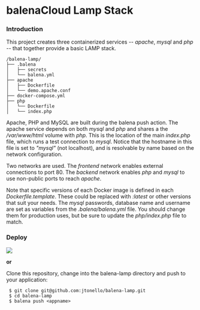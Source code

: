 balenaCloud Lamp Stack
===================================

### Introduction
This project creates three containerized services -- _apache_, _mysql_ and _php_ -- that together provide a basic LAMP stack.

```
/balena-lamp/
├── .balena
│   ├── secrets
│   └── balena.yml
├── apache
│   ├── Dockerfile
│   └── demo.apache.conf
├── docker-compose.yml
├── php
│   └── Dockerfile
│   └── index.php
```

Apache, PHP and MySQL are built during the balena push action. The apache service depends on both _mysql_ and _php_ and shares a the _/var/www/html_ volume with _php_. This is the location of the main _index.php_ file, which runs a test connection to _mysql_. Notice that the hostname in this file is set to _"mysql"_ (not localhost), and is resolvable by name based on the network configuration.

Two networks are used. The _frontend_ network enables external connections to port 80. The _backend_ network enables _php_ and _mysql_ to use non-public ports to reach _apache_.

Note that specific versions of each Docker image is defined in each _Dockerfile.template_. These could be replaced with _:latest_ or other versions that suit your needs. The _mysql_ passwords, database name and username are set as variables from the _.balena/balena.yml_ file. You should change them for production uses, but be sure to update the _php/index.php_ file to match. 

### Deploy

[![](https://balena.io/deploy.svg)](https://dashboard.balena-cloud.com/deploy)

__or__

Clone this repository, change into the balena-lamp directory and push to your application:

```
 $ git clone git@github.com:jtonello/balena-lamp.git
 $ cd balena-lamp
 $ balena push <appname>
```

